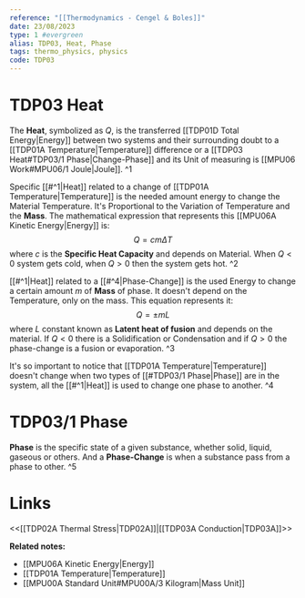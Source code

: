```yaml
---
reference: "[[Thermodynamics - Cengel & Boles]]"
date: 23/08/2023
type: 1 #evergreen
alias: TDP03, Heat, Phase
tags: thermo_physics, physics
code: TDP03
---
```

# TDP03 Heat

The **Heat**, symbolized as $Q$, is the transferred [[TDP01D Total Energy|Energy]] between two systems and their surrounding doubt to a [[TDP01A Temperature|Temperature]] difference or a [[TDP03 Heat#TDP03/1 Phase|Change-Phase]] and its Unit of measuring is [[MPU06 Work#MPU06/1 Joule|Joule]]. ^1

Specific [[#^1|Heat]] related to a change of [[TDP01A Temperature|Temperature]] is the needed amount energy to change the Material Temperature. It's Proportional to the Variation of Temperature and the **Mass**. The mathematical expression that represents this [[MPU06A Kinetic Energy|Energy]] is: $$Q = cm\Delta T$$ where $c$ is the **Specific Heat Capacity** and depends on Material. When $Q < 0$ system gets cold, when $Q > 0$ then the system gets hot. ^2

[[#^1|Heat]] related to a [[#^4|Phase-Change]] is the used Energy to change a certain amount $m$ of **Mass** of phase. It doesn't depend on the Temperature, only on the mass. This equation represents it: $$Q=\pm mL$$ where $L$ constant known as **Latent heat of fusion** and depends on the material. If $Q < 0$ there is a Solidification or Condensation and if $Q > 0$ the phase-change is a fusion or evaporation. ^3

It's so important to notice that [[TDP01A Temperature|Temperature]] doesn't change when two types of [[#TDP03/1 Phase|Phase]] are in the system, all the [[#^1|Heat]] is used to change one phase to another. ^4

# TDP03/1 Phase

**Phase** is the specific state of a given substance, whether solid, liquid, gaseous or others. And a **Phase-Change** is when a substance pass from a phase to other. ^5

# Links
<<[[TDP02A Thermal Stress|TDP02A]]|[[TDP03A Conduction|TDP03A]]>>

**Related notes:**
- [[MPU06A Kinetic Energy|Energy]]
- [[TDP01A Temperature|Temperature]]
- [[MPU00A Standard Unit#MPU00A/3 Kilogram|Mass Unit]]